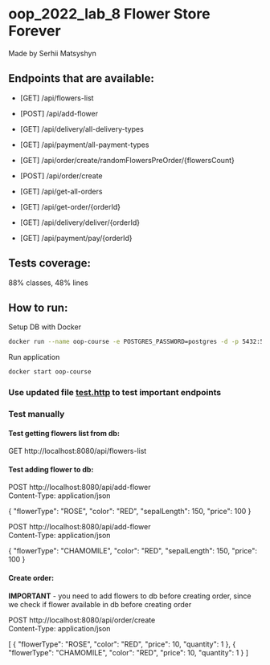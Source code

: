 # oop_2022_lab_8 Flower Store Forever

Made by Serhii Matsyshyn

## Endpoints that are available:
- [GET] /api/flowers-list
- [POST] /api/add-flower

- [GET] /api/delivery/all-delivery-types
- [GET] /api/payment/all-payment-types
- [GET] /api/order/create/randomFlowersPreOrder/{flowersCount}
- [POST] /api/order/create

- [GET] /api/get-all-orders
- [GET] /api/get-order/{orderId}
- [GET] /api/delivery/deliver/{orderId}
- [GET] /api/payment/pay/{orderId}



## Tests coverage:
88% classes, 48% lines

## How to run:
Setup DB with Docker
```bash
docker run --name oop-course -e POSTGRES_PASSWORD=postgres -d -p 5432:5432 postgres
```
Run application
```bash
docker start oop-course
```

### Use updated file [test.http](src/test/test.http) to test important endpoints
### Test manually
#### Test getting flowers list from db:

GET http://localhost:8080/api/flowers-list  


#### Test adding flower to db:

POST http://localhost:8080/api/add-flower  
Content-Type: application/json  

{
"flowerType": "ROSE",
"color": "RED",
"sepalLength": 150,
"price": 100
}


POST http://localhost:8080/api/add-flower  
Content-Type: application/json  

{
"flowerType": "CHAMOMILE",
"color": "RED",
"sepalLength": 150,
"price": 100
}

#### Create order:
**IMPORTANT** - you need to add flowers to db before creating order,
since we check if flower available in db before creating order

POST http://localhost:8080/api/order/create  
Content-Type: application/json  

[
{
"flowerType": "ROSE",
"color": "RED",
"price": 10,
"quantity": 1
},
{
"flowerType": "CHAMOMILE",
"color": "RED",
"price": 10,
"quantity": 1
}
]